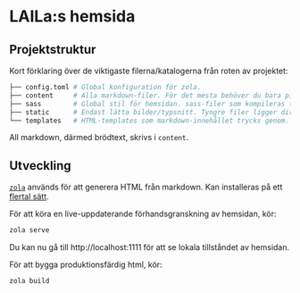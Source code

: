 # LAILa:s hemsida

## Projektstruktur

Kort förklaring över de viktigaste filerna/katalogerna från roten av projektet:

```sh
├── config.toml # Global konfiguration för zola.
├── content     # Alla markdown-filer. För det mesta behöver du bara pilla här!
├── sass        # Global stil för hemsidan. sass-filer som kompileras till css.
├── static      # Endast lätta bilder/typsnitt. Tyngre filer ligger direkt på webbservern.
└── templates   # HTML-templates som markdown-innehållet trycks genom.
```

All markdown, därmed brödtext, skrivs i `content`.

## Utveckling

[`zola`](https://www.getzola.org/documentation/getting-started/overview/) används för att generera HTML från markdown. Kan installeras på ett [flertal sätt](https://www.getzola.org/documentation/getting-started/installation/).

För att köra en live-uppdaterande förhandsgranskning av hemsidan, kör:

```sh
zola serve
```

Du kan nu gå till http://localhost:1111 för att se lokala tillståndet av hemsidan.

För att bygga produktionsfärdig html, kör:

```sh
zola build
```
